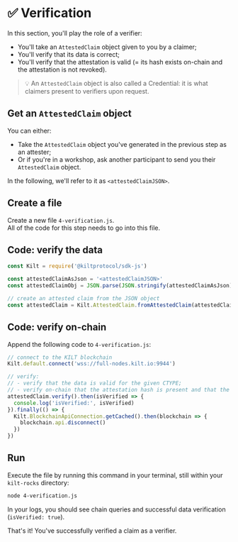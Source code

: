 # ✅ Verification

In this section, you'll play the role of a <span class="label-role verifier">verifier</span>:

* You'll take an `AttestedClaim` object given to you by a <span class="label-role claimer">claimer</span>;
* You'll verify that its data is correct;
* You'll verify that the attestation is valid (= its hash exists on-chain and the attestation is not revoked).

> 💡 An `AttestedClaim` object is also called a Credential: it is what <span class="label-role claimer">claimers</span> present to <span class="label-role verifier">verifiers</span> upon request.

## Get an `AttestedClaim` object

You can either:

* Take the `AttestedClaim` object you've generated in the previous step as an <span class="label-role attester">attester</span>;
* Or if you're in a workshop, ask another participant to send you their `AttestedClaim` object.  

In the following, we'll refer to it as `<attestedClaimJSON>`.

## Create a file

Create a new file `4-verification.js`.  
All of the code for this step needs to go into this file.

## Code: verify the data

```javascript
const Kilt = require('@kiltprotocol/sdk-js')

const attestedClaimAsJson = '<attestedClaimJSON>'
const attestedClaimObj = JSON.parse(JSON.stringify(attestedClaimAsJson));

// create an attested claim from the JSON object
const attestedClaim = Kilt.AttestedClaim.fromAttestedClaim(attestedClaimObj);
```

## Code: verify on-chain

Append the following code to `4-verification.js`:

```javascript
// connect to the KILT blockchain
Kilt.default.connect('wss://full-nodes.kilt.io:9944')

// verify:
// - verify that the data is valid for the given CTYPE;
// - verify on-chain that the attestation hash is present and that the attestation is not revoked.
attestedClaim.verify().then(isVerified => {
  console.log('isVerified:', isVerified)
}).finally(() => {
  Kilt.BlockchainApiConnection.getCached().then(blockchain => {
    blockchain.api.disconnect()
  })
})
```

## Run

Execute the file by running this command in your terminal, still within your `kilt-rocks` directory:

```bash
node 4-verification.js
```

In your logs, you should see chain queries and successful data verification (`isVerified: true`).

That's it!
You've successfully verified a claim as a <span class="label-role verifier">verifier</span>.
